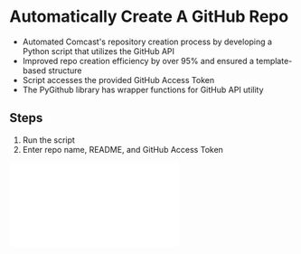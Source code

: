 # Automatically Create A GitHub Repo


* Automated Comcast's repository creation process by developing a Python script
that utilizes the GitHub API
* Improved repo creation efficiency by over 95% and ensured
a template-based structure
* Script accesses the provided GitHub Access Token
* The PyGithub library has wrapper functions for GitHub API utility

## Steps

1. Run the script
2. Enter repo name, README, and GitHub Access Token

![Screenshot](Screenshot.pdf)
